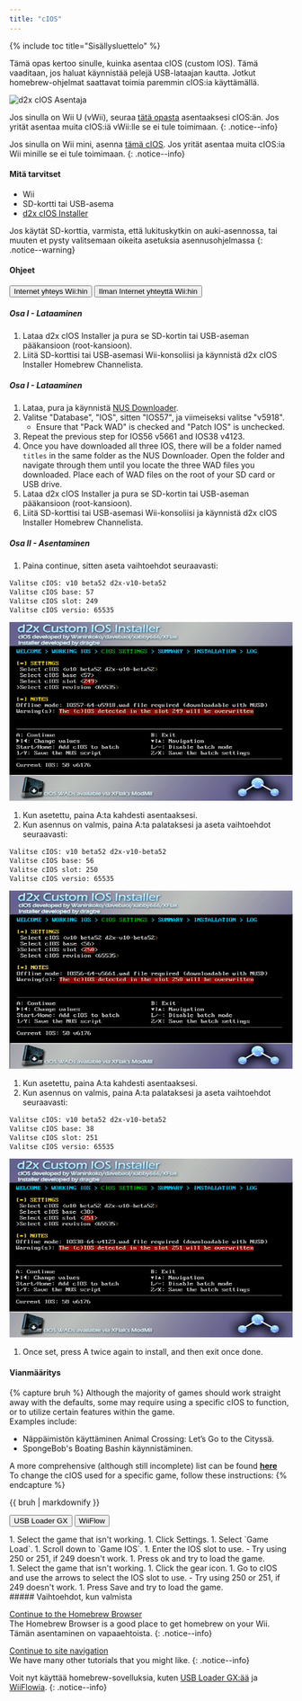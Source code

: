 ```yaml
---
title: "cIOS"
---
```


{% include toc title="Sisällysluettelo" %}

Tämä opas kertoo sinulle, kuinka asentaa cIOS (custom IOS). Tämä vaaditaan, jos haluat käynnistää pelejä USB-lataajan kautta. Jotkut homebrew-ohjelmat saattavat toimia paremmin cIOS:ia käyttämällä.

![d2x cIOS Asentaja](/images/cios/cIOS.png)

Jos sinulla on Wii U (vWii), seuraa [tätä opasta](https://wiiu.hacks.guide/#/vwii-modding) asentaaksesi cIOS:än. Jos yrität asentaa muita cIOS:iä vWii:lle se ei tule toimimaan.
{: .notice--info}

Jos sinulla on Wii mini, asenna [tämä cIOS](cios-mini). Jos yrität asentaa muita cIOS:ia Wii minille se ei tule toimimaan.
{: .notice--info}

#### Mitä tarvitset

- Wii
- SD-kortti tai USB-asema
- [d2x cIOS Installer](https://hbb1.oscwii.org/hbb/d2x-cios-installer/d2x-cios-installer.zip)

Jos käytät SD-korttia, varmista, että lukituskytkin on auki-asennossa, tai muuten et pysty valitsemaan oikeita asetuksia asennusohjelmassa
{: .notice--warning}

#### Ohjeet

<button class="tablinks btn btn--large btn--primary" id="defaultOpen" onclick="openTab(event, 'with-connection')">Internet yhteys Wii:hin</button>
<button class="tablinks btn btn--large btn--info" onclick="openTab(event, 'without-connection')">Ilman Internet yhteyttä Wii:hin</button>

<div id="with-connection" class="blanktabcontent" markdown="1">

##### Osa I - Lataaminen

1. Lataa d2x cIOS Installer ja pura se SD-kortin tai USB-aseman pääkansioon (root-kansioon).
1. Liitä SD-korttisi tai USB-asemasi Wii-konsoliisi ja käynnistä d2x cIOS Installer Homebrew Channelista.
</div>
<div id="without-connection" class="blanktabcontent" markdown="1">

##### Osa I - Lataaminen

1. Lataa, pura ja käynnistä [NUS Downloader](https://github.com/WiiDatabase/nusdownloader/releases/latest/download/NUSD-Mod-NUS-Fix.zip).
1. Valitse "Database", "IOS", sitten "IOS57", ja viimeiseksi valitse "v5918".
   - Ensure that "Pack WAD" is checked and "Patch IOS" is unchecked.
1. Repeat the previous step for IOS56 v5661 and IOS38 v4123.
1. Once you have downloaded all three IOS, there will be a folder named `titles` in the same folder as the NUS Downloader. Open the folder and navigate through them until you locate the three WAD files you downloaded. Place each of WAD files on the root of your SD card or USB drive.
1. Lataa d2x cIOS Installer ja pura se SD-kortin tai USB-aseman pääkansioon (root-kansioon).
1. Liitä SD-korttisi tai USB-asemasi Wii-konsoliisi ja käynnistä d2x cIOS Installer Homebrew Channelista.
</div>

##### Osa II - Asentaminen

1. Paina continue, sitten aseta vaihtoehdot seuraavasti:

```
Valitse cIOS: v10 beta52 d2x-v10-beta52
Valitse cIOS base: 57
Valitse cIOS slot: 249
Valitse cIOS versio: 65535
```

![Install cIOS 249](/images/cios/Install249.png)

1. Kun asetettu, paina A:ta kahdesti asentaaksesi.
1. Kun asennus on valmis, paina A:ta palataksesi ja aseta vaihtoehdot seuraavasti:

```
Valitse cIOS: v10 beta52 d2x-v10-beta52
Valitse cIOS base: 56
Valitse cIOS slot: 250
Valitse cIOS versio: 65535
```

![Install cIOS 250](/images/cios/Install250.png)

1. Kun asetettu, paina A:ta kahdesti asentaaksesi.
1. Kun asennus on valmis, paina A:ta palataksesi ja aseta vaihtoehdot seuraavasti:

```
Valitse cIOS: v10 beta52 d2x-v10-beta52
Valitse cIOS base: 38
Valitse cIOS slot: 251
Valitse cIOS versio: 65535
```

![Install cIOS 251](/images/cios/Install251.png)

1. Once set, press A twice again to install, and then exit once done.

#### Vianmääritys

{% capture bruh %}
Although the majority of games should work straight away with the defaults, some may require using a specific cIOS to function, or to utilize certain features within the game.<br> Examples include:

- Näppäimistön käyttäminen Animal Crossing: Let’s Go to the Cityssä.
- SpongeBob's Boating Bashin käynnistäminen.

A more comprehensive (although still incomplete) list can be found [**here**](https://wiki.gbatemp.net/wiki/Wii_cIOS_base_Compatibility_List)<br> To change the cIOS used for a specific game, follow these instructions:
{% endcapture %}

<div class="notice--warning">{{ bruh | markdownify }}</div>

<button class="tablinks btn btn--large btn--primary" id="defaultOpen" onclick="openTab(event, 'usbloadergx')">USB Loader GX</button>
<button class="tablinks btn btn--large btn--info" onclick="openTab(event, 'wiiflow')">WiiFlow</button>

<div id="usbloadergx" class="blanktabcontent" markdown="1">
1. Select the game that isn't working.
1. Click Settings.
1. Select `Game Load`.
1. Scroll down to `Game IOS`.
1. Enter the IOS slot to use.
    - Try using 250 or 251, if 249 doesn't work.
1. Press ok and try to load the game.
</div>
<div id="wiiflow" class="blanktabcontent" markdown="1">
1. Select the game that isn't working.
1. Click the gear icon.
1. Go to cIOS and use the arrows to select the IOS slot to use.
    - Try using 250 or 251, if 249 doesn't work.
1. Press Save and try to load the game.
</div>
##### Vaihtoehdot, kun valmista

[Continue to the Homebrew Browser](hbb)<br> The Homebrew Browser is a good place to get homebrew on your Wii. Tämän asentaminen on vapaaehtoista.
{: .notice--info}

[Continue to site navigation](site-navigation)<br> We have many other tutorials that you might like.
{: .notice--info}

Voit nyt käyttää homebrew-sovelluksia, kuten [USB Loader GX:ää](usbloadergx) ja [WiiFlowia](wiiflow).
{: .notice--info}

<script>
    let tabcontent = document.getElementsByClassName("blanktabcontent");
    let tablinks = document.getElementsByClassName("tablinks");

    function openTab(evt, tabName) {
        let element;

        for (element of tabcontent) {
            element.style.display = "none";
        }

        for (element of tablinks) {
            element.className = element.className.replace("btn--primary", "btn--info");
            if (!element.className.includes('btn--info'))
                element.className += " btn--info";
        }

        document.getElementById(tabName).style.display = "block";
        evt.currentTarget.className = evt.currentTarget.className.replace("btn--info", "btn--primary");
    }

    // Get the element with id="defaultOpen" and click on it
    document.getElementById("defaultOpen").click();
</script>
